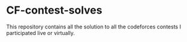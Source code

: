 # CF-contest-solves
This repository contains all the solution to all the codeforces contests I participated live or virtually.
